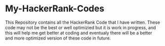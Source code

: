 # My-HackerRank-Codes

This Repository contains all the HackerRank Code that I have written. These code may not be the best or well optimizied but it is work in progress, and this will help me get better at coding and eventualy there will be a better and more optimized version of these code in future.
